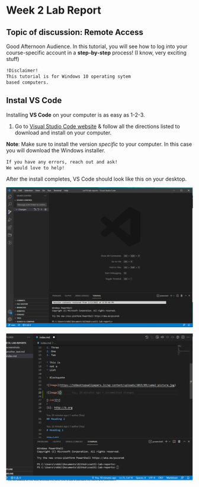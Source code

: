 
# Week 2 Lab Report

## Topic of discussion: Remote Access

Good Afternoon Audience. In this tutorial, you will see how to log into your course-specific account in a **step-by-step** process! (I know, very exciting stuff)

```
!Disclaimer! 
This tutorial is for Windows 10 operating sytem
based computers.
```

## Instal VS Code

Installing **VS Code** on your computer is as easy as 1-2-3. 

1. Go to [Visual Studio Code website](https://code.visualstudio.com/) & follow all the directions listed to download and install on your computer. 

**Note**: Make sure to install the version *specific* to your computer. In this case
you will download the Windows installer.

```
If you have any errors, reach out and ask! 
We would love to help!
```

After the install completes, VS Code should look like this on your desktop.

![Image](./screenshots/vscode.PNG)













![Image](./screenshots/sshot.PNG)
